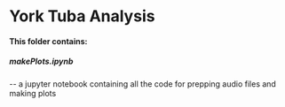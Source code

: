 # York Tuba Analysis
#### This folder contains:

##### makePlots.ipynb
-- a jupyter notebook containing all the code for prepping audio files and making plots


